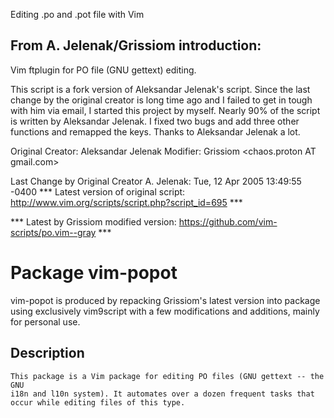 Editing .po and .pot file with Vim
## From A. Jelenak/Grissiom introduction:
Vim ftplugin for PO file (GNU gettext) editing.

This script is a fork version of Aleksandar Jelenak's script. Since the
last change by the original creator is long time ago and I failed to get in
tough with him via email, I started this project by myself. Nearly 90% of
the script is written by Aleksandar Jelenak. I fixed two bugs and add three
other functions and remapped the keys. Thanks to Aleksandar Jelenak a lot.

Original Creator:	Aleksandar Jelenak <ajelenak AT yahoo.com>
Modifier: Grissiom <chaos.proton AT gmail.com>

Last Change by Original Creator A. Jelenak:	Tue, 12 Apr 2005 13:49:55 -0400
*** Latest version of original script: http://www.vim.org/scripts/script.php?script_id=695 ***

*** Latest by Grissiom modified version:
https://github.com/vim-scripts/po.vim--gray ***

# Package vim-popot

vim-popot is produced by repacking Grissiom's latest version into package using exclusively vim9script with a few modifications and additions, mainly for personal use.

## Description
    This package is a Vim package for editing PO files (GNU gettext -- the GNU
    i18n and l10n system). It automates over a dozen frequent tasks that
    occur while editing files of this type.

